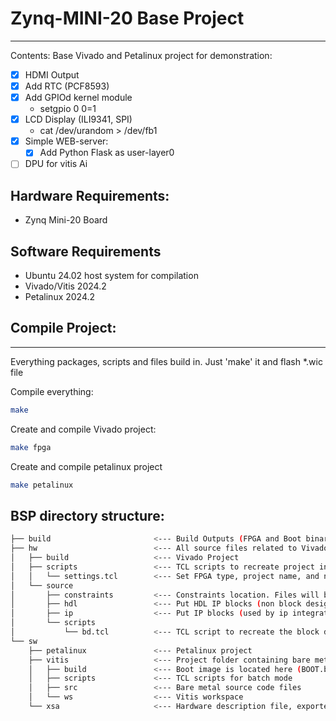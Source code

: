# Zynq-MINI-20 Base Project
------
Contents: 
Base Vivado and Petalinux project for demonstration:
- [X] HDMI Output
- [X] Add RTC (PCF8593)
- [X] Add GPIOd kernel module
    - setgpio 0 0=1
- [X] LCD Display (ILI9341, SPI)
    - cat /dev/urandom > /dev/fb1
- [X] Simple WEB-server:
    - [X] Add Python Flask as user-layer0
- [ ] DPU for vitis Ai

## Hardware Requirements:
- Zynq Mini-20 Board

## Software Requirements
- Ubuntu 24.02 host system for compilation
- Vivado/Vitis 2024.2
- Petalinux 2024.2

## Compile Project:
------
Everything packages, scripts and files build in. Just 'make' it and flash *.wic file

Compile everything: 
```bash
make
```

Create and compile Vivado project: 
```bash
make fpga
```

Create and compile petalinux project
```bash
make petalinux
```

BSP directory structure: 
------
```bash
├── build                       <--- Build Outputs (FPGA and Boot binaries)
├── hw                          <--- All source files related to Vivado Design 
│   ├── build                   <--- Vivado Project  
│   ├── scripts                 <--- TCL scripts to recreate project in batch mode
│   │   └── settings.tcl        <--- Set FPGA type, project name, and number of processors for compilation 
│   └── source
│       ├── constraints         <--- Constraints location. Files will be imported during creation
│       ├── hdl                 <--- Put HDL IP blocks (non block design) here
│       ├── ip                  <--- Put IP blocks (used by ip integrator) here
│       └── scripts
│           └── bd.tcl          <--- TCL script to recreate the block design.
└── sw
    ├── petalinux               <--- Petalinux project 
    ├── vitis                   <--- Project folder containing bare metal application 
    │   ├── build               <--- Boot image is located here (BOOT.bin)
    │   ├── scripts             <--- TCL scripts for batch mode
    │   ├── src                 <--- Bare metal source code files
    │   └── ws                  <--- Vitis workspace
    └── xsa                     <--- Hardware description file, exported by vivado
```
